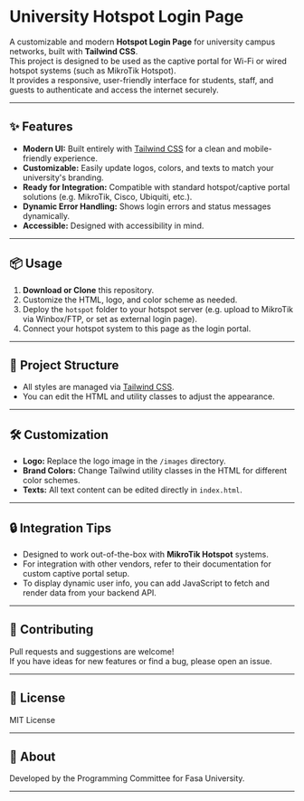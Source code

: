# University Hotspot Login Page

A customizable and modern **Hotspot Login Page** for university campus networks, built with **Tailwind CSS**.  
This project is designed to be used as the captive portal for Wi-Fi or wired hotspot systems (such as MikroTik Hotspot).  
It provides a responsive, user-friendly interface for students, staff, and guests to authenticate and access the internet securely.

---

## ✨ Features

- **Modern UI:** Built entirely with [Tailwind CSS](https://tailwindcss.com/) for a clean and mobile-friendly experience.
- **Customizable:** Easily update logos, colors, and texts to match your university's branding.
- **Ready for Integration:** Compatible with standard hotspot/captive portal solutions (e.g. MikroTik, Cisco, Ubiquiti, etc.).
- **Dynamic Error Handling:** Shows login errors and status messages dynamically.
- **Accessible:** Designed with accessibility in mind.

---

## 📦 Usage

1. **Download or Clone** this repository.
2. Customize the HTML, logo, and color scheme as needed.
3. Deploy the `hotspot` folder to your hotspot server (e.g. upload to MikroTik via Winbox/FTP, or set as external login page).
4. Connect your hotspot system to this page as the login portal.

---

## 📁 Project Structure


- All styles are managed via [Tailwind CSS](https://tailwindcss.com/).
- You can edit the HTML and utility classes to adjust the appearance.

---

## 🛠️ Customization

- **Logo:** Replace the logo image in the `/images` directory.
- **Brand Colors:** Change Tailwind utility classes in the HTML for different color schemes.
- **Texts:** All text content can be edited directly in `index.html`.

---

## 🔒 Integration Tips

- Designed to work out-of-the-box with **MikroTik Hotspot** systems.  
- For integration with other vendors, refer to their documentation for custom captive portal setup.
- To display dynamic user info, you can add JavaScript to fetch and render data from your backend API.

---

## 🤝 Contributing

Pull requests and suggestions are welcome!  
If you have ideas for new features or find a bug, please open an issue.

---

## 📜 License

MIT License

---

## 📝 About

Developed by the Programming Committee for Fasa University.  

---

